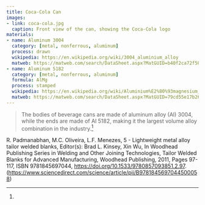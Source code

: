 ```yaml
---
title: Coca-Cola Can
images:
- link: coca-cola.jpg
  caption: Front view of the can, showing the Coca-Cola logo
materials:
- name: Aluminum 3004
  category: [metal, nonferrous, aluminum]
  process: drawn
  wikipedia: https://en.wikipedia.org/wiki/3004_aluminium_alloy
  matweb: https://matweb.com/search/DataSheet.aspx?MatGUID=b40f2ca72f504f298d6f5399ce00440f
- name: Aluminum 5182
  category: [metal, nonferrous, aluminum]
  formula: AlMg
  process: stamped
  wikipedia: https://en.wikipedia.org/wiki/Aluminium%E2%80%93magnesium_alloys
  matweb: https://matweb.com/search/DataSheet.aspx?MatGUID=79cd55e17b2648409398393c4e47bb45
---
```


> The bodies of beverage cans are made of aluminum alloy (Al) 3004, while the ends are made of Al 5182, making it the largest volume alloy combination in the industry.[^1]

[^1]: 
R. Padmanabhan, M.C. Oliveira, L.F. Menezes,
5 - Lightweight metal alloy tailor welded blanks,
Editor(s): Brad L. Kinsey, Xin Wu,
In Woodhead Publishing Series in Welding and Other Joining Technologies,
Tailor Welded Blanks for Advanced Manufacturing,
Woodhead Publishing,
2011,
Pages 97-117,
ISBN 9781845697044,
https://doi.org/10.1533/9780857093851.2.97.
(https://www.sciencedirect.com/science/article/pii/B9781845697044500058)

